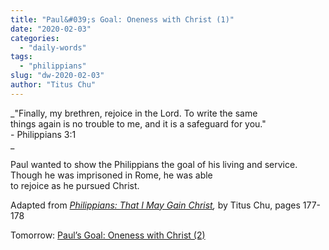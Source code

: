 ```yaml
---
title: "Paul&#039;s Goal: Oneness with Christ (1)"
date: "2020-02-03"
categories: 
  - "daily-words"
tags: 
  - "philippians"
slug: "dw-2020-02-03"
author: "Titus Chu"
---
```


_"Finally, my brethren, rejoice in the Lord. To write the same  
things again is no trouble to me, and it is a safeguard for you."  
\- Philippians 3:1  
_

Paul wanted to show the Philippians the goal of his living and service. Though he was imprisoned in Rome, he was able  
to rejoice as he pursued Christ.

Adapted from _[Philippians: That I May Gain Christ](/book-philippians "Go to the listing for this book."),_ by Titus Chu, pages 177-178

Tomorrow: [Paul’s Goal: Oneness with Christ (2)](/dw-2020-02-04)
